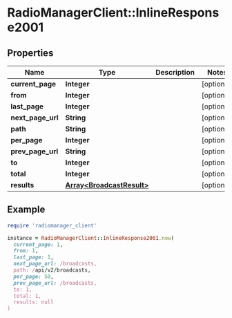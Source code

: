 # RadioManagerClient::InlineResponse2001

## Properties

| Name | Type | Description | Notes |
| ---- | ---- | ----------- | ----- |
| **current_page** | **Integer** |  | [optional] |
| **from** | **Integer** |  | [optional] |
| **last_page** | **Integer** |  | [optional] |
| **next_page_url** | **String** |  | [optional] |
| **path** | **String** |  | [optional] |
| **per_page** | **Integer** |  | [optional] |
| **prev_page_url** | **String** |  | [optional] |
| **to** | **Integer** |  | [optional] |
| **total** | **Integer** |  | [optional] |
| **results** | [**Array&lt;BroadcastResult&gt;**](BroadcastResult.md) |  | [optional] |

## Example

```ruby
require 'radiomanager_client'

instance = RadioManagerClient::InlineResponse2001.new(
  current_page: 1,
  from: 1,
  last_page: 1,
  next_page_url: /broadcasts,
  path: /api/v2/broadcasts,
  per_page: 50,
  prev_page_url: /broadcasts,
  to: 1,
  total: 1,
  results: null
)
```

